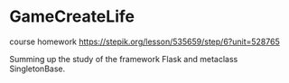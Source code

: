 # GameCreateLife
course homework
https://stepik.org/lesson/535659/step/6?unit=528765

Summing up the study of the framework Flask and metaclass SingletonBase.
